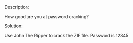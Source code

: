 Description:

How good are you at password cracking?

Solution:

Use John The Ripper to crack the ZIP file.
Password is 12345
